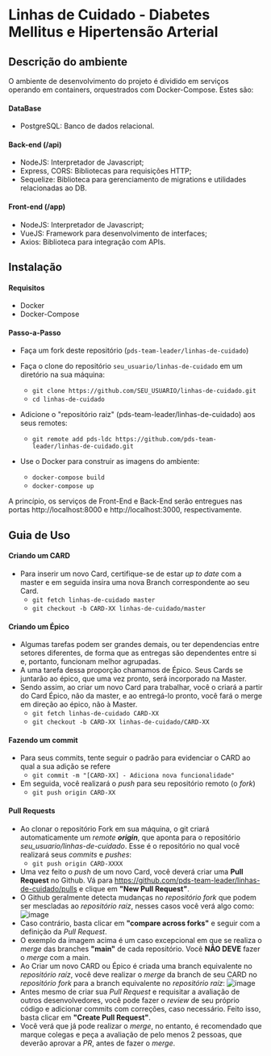 # Linhas de Cuidado - Diabetes Mellitus e Hipertensão Arterial 

## Descrição do ambiente
O ambiente de desenvolvimento do projeto é dividido em serviços operando em containers, orquestrados com Docker-Compose. Estes são:
#### DataBase
- PostgreSQL: Banco de dados relacional.
#### Back-end (/api)
- NodeJS: Interpretador de Javascript;
- Express, CORS: Bibliotecas para requisições HTTP;
- Sequelize: Biblioteca para gerenciamento de migrations e utilidades relacionadas ao DB.
#### Front-end (/app)
- NodeJS: Interpretador de Javascript;
- VueJS: Framework para desenvolvimento de interfaces;
- Axios: Biblioteca para integração com APIs.

## Instalação

#### Requisitos
- Docker
- Docker-Compose

#### Passo-a-Passo
- Faça um fork deste repositório (`pds-team-leader/linhas-de-cuidado`)
- Faça o clone do repositório `seu_usuario/linhas-de-cuidado` em um diretório na sua máquina:
    - `git clone https://github.com/SEU_USUARIO/linhas-de-cuidado.git`
    - `cd linhas-de-cuidado`
    
- Adicione o "repositório raiz" (pds-team-leader/linhas-de-cuidado) aos seus remotes:
    - `git remote add pds-ldc https://github.com/pds-team-leader/linhas-de-cuidado.git`
    
- Use o Docker para construir as imagens do ambiente:
    - `docker-compose build`
    - `docker-compose up`
    
A princípio, os serviços de Front-End e Back-End serão entregues nas portas 
http://localhost:8000
e
http://localhost:3000, respectivamente.

## Guia de Uso

#### Criando um CARD
- Para inserir um novo Card, certifique-se de estar *up to date* com a master e em seguida insira uma nova Branch correspondente ao seu Card.
    - `git fetch linhas-de-cuidado master`
    - `git checkout -b CARD-XX linhas-de-cuidado/master`

#### Criando um Épico
- Algumas tarefas podem ser grandes demais, ou ter dependencias entre setores diferentes, de forma que as entregas são dependentes entre si e, portanto, funcionam melhor agrupadas.
- A uma tarefa dessa proporção chamamos de Épico. Seus Cards se juntarão ao épico, que uma vez pronto, será incorporado na Master.
- Sendo assim, ao criar um novo Card para trabalhar, você o criará a partir do Card Épico, não da master, e ao entregá-lo pronto, você fará o merge em direção ao épico, não à Master.
    - `git fetch linhas-de-cuidado CARD-XX`
    - `git checkout -b CARD-XX linhas-de-cuidado/CARD-XX`

#### Fazendo um commit
- Para seus commits, tente seguir o padrão para evidenciar o CARD ao qual a sua adição se refere
    - `git commit -m "[CARD-XX] - Adiciona nova funcionalidade"`
- Em seguida, você realizará o *push* para seu repositório remoto (o *fork*)
    - `git push origin CARD-XX`

#### Pull Requests 
- Ao clonar o repositório Fork em sua máquina, o git criará automaticamente um *remote __origin__*, que aponta para o repositório *seu_usuario/linhas-de-cuidado*.
Esse é o repositório no qual você realizará seus *commits* e *pushes*:
    - `git push origin CARD-XXXX`
- Uma vez feito o *push* de um novo Card, você deverá criar uma **Pull Request** no Github. Vá para https://github.com/pds-team-leader/linhas-de-cuidado/pulls e clique em **"New Pull Request"**.
- O Github geralmente detecta mudanças no *repositório fork* que podem ser mescladas ao *repositório raíz*, nesses casos você verá algo como: 
![image](https://user-images.githubusercontent.com/81944783/114239086-9705b100-9953-11eb-9ac5-055858130dd5.png)
- Caso contrário, basta clicar em **"compare across forks"** e seguir com a definição da *Pull Request*.
- O exemplo da imagem acima é um caso excepcional em que se realiza o *merge* das branches **"main"** de cada repositório. Você **NÃO DEVE** fazer o *merge* com a main.
- Ao Criar um novo CARD ou Épico é criada uma branch equivalente no *repositório raíz*, você deve realizar o *merge* da branch de seu CARD no *repositório fork* para a branch equivalente no *repositório raíz*:
![image](https://user-images.githubusercontent.com/81944783/114239862-a0434d80-9954-11eb-9d8f-4ae5167b38d3.png)
- Antes mesmo de criar sua *Pull Request* e requisitar a avaliação de outros desenvolvedores, você pode fazer o *review* de seu próprio código e adicionar commits com correções, caso necessário. Feito isso, basta clicar em **"Create Pull Request"**.
- Você verá que já pode realizar o *merge*, no entanto, é recomendado que marque colegas e peça a avaliação de pelo menos 2 pessoas, que deverão aprovar a *PR*, antes de fazer o *merge*.
